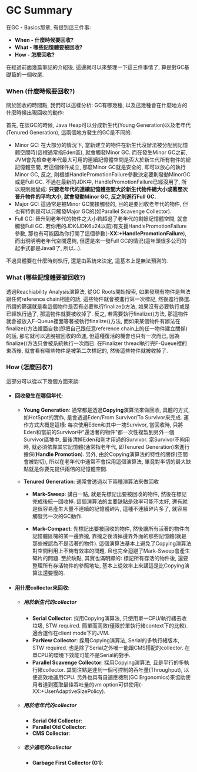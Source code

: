 # GC Summary

在GC - Basics那章, 有提到這三件事:

* **When - 什麼時候要回收?**
* **What - 哪些記憶體要被回收?**
* **How - 怎麼回收?**

在經過前面幾篇筆記的介紹後, 這邊就可以來整理一下這三件事情了, 算是對GC基礎篇的一個收尾.

### When \(什麼時候要回收?\)

關於回收的時間點, 我們可以這樣分析: GC有哪幾種, 以及這幾種會在什麼地方的什麼時候出現回收的動作:

首先, 在談GC的時候, Java Heap可以分成新生代\(Young Generation\)以及老年代\(Tenured Generation\), 這兩個地方發生的GC是不同的.

* Minor GC: 在大部分的情況下, 當新建立的物件在新生代沒辦法被分配到記憶體空間時\(這裡通常指Eden區\), 就會觸發Minor GC. 而在發生Minor GC之前, JVM會先檢查老年代最大可用的連續記憶體空間是否大於新生代所有物件的總記憶體空間, 若這個條件成立, 那麼Minor GC就是安全的, 即可以放心的執行Minor GC, 反之, 則根據HandlePromotionFailure參數決定要則發動MinorGC或是Full GC. 不過在最新的JDK中, HandlePromotionFailure已經沒用了, 所以規則就變成: **只要老年代的連續記憶體空間大於新生代物件總大小或著歷次晉升物件的平均大小, 就會發動Minor GC, 反之則進行Full GC.**
* Major GC: 這通常是被Minor GC間接觸發的, 目的是要回收老年代的物件, 但也有特例是可以只觸發Major GC的\(如Parallel Scavenge Collector\).
* Full GC: 晉升到老年代的物件之大小若超過了老年代的剩餘記憶體空間, 就會觸發Full GC. 若你用的JDK\(JDK6u24以前\)有支援HandlePromotionFailure參數, 那也有可能因為你打開了這個參數\(**-XX:+HandlePromotionFailure**\), 而出現明明老年代空間還夠, 但還是來一發Full GC的情況\(這年頭很多公司的起手式都是Java8了, 所以...\).

不過具體要在什麼時刻執行, 還是由系統來決定, 這基本上是無法預測的.

### What \(哪些記憶體要被回收?\)

透過Reachiability Analysis演算法, 從GC Roots開始搜索, 如果發現有物件是無法跟任何reference chain相連的話, 這些物件就會被進行第一次標記, 然後進行篩選. 所謂的篩選就是看這個物件是否有必要執行finalize\(\)方法, 如果沒有必要執行或是已經執行過了, 那這物件就要被收掉了. 反之, 若需要執行finalize\(\)方法, 那這物件就會被放入F-Queue裡面等著被執行finalize\(\)方法, 而如果某個物件有辦法在finalize\(\)方法裡面自救\(即把自己跟任意reference chain上的任一物件建立關係\)的話, 那它就可以逃脫被回收的命運, 但這種復活的機會也只有一次而已, 因為finalize\(\)方法只會被系統執行一次而已. 在Finalizer thread執行完F-Queue裡的東西後, 就會看有哪些物件是被第二次標記的, 然後這些物件就被收掉了.

### How \(怎麼回收?\)

這部分可以從以下幾個方面來談:

* #### 回收發生在哪個年代:

  * **Young Generation**: 通常都是透過**Copying**演算法來做回收, 具體的方式, 如HotSpot的實作, 是會透過Eden/From Survivor/To Survivor來完成. 運作方式大概是這樣: 每次使用Eden和其中一塊Survivor, 當回收時, 只將Eden和當前的Survivor中"還活著的物件"都一次性複製到另外一個Survivor區塊中, 最後清掉Eden和剛才用過的Survivor. 當Survivor不夠用時, 就必須依靠其它記憶體\(通常指老年代, 即Tenured Generation\)來進行擔保\(**Handle Promotion**\). 另外, 由於Copying演算法的特性的關係\(空間會被對切\), 所以在老年代中通常不會採用這個演算法, 畢竟對半切的最大缺點就是你要先提供兩倍的記憶體空間.

  * **Tenured Generation**: 通常會透過以下兩種演算法來做回收

    * **Mark-Sweep**: 講白一點, 就是先標記出要被回收的物件, 然後在標記完成後統一回收掉. 這個演算法的主要缺點是效率可能不太好, 還有就是很容易產生大量不連續的記憶體碎片, 這種不連續碎片多了, 就容易觸發另一次的GC動作.

    * **Mark-Compact**: 先標記出要被回收的物件, 然後讓所有活著的物件向記憶體區塊的某一邊靠攏, 靠攏之後清掉邊界外面的那些記憶體\(就是那些被認為不是活著的物件\). 這個演算法基本上避免了Copying演算法對空間利用上不夠有效率的問題, 且也完全迴避了Mark-Sweep會產生碎片的問題. 至於缺點, 其實也滿明顯的: 標記所有存活的物件後, 還要整理所有存活物件的參照地址, 基本上從效率上來講這是比Copying演算法還要慢的.
* #### 用什麼collector來回收:

  * ##### **用於新生代的collector**

    * **Serial Collector**: 採用Copying演算法, 只使用單一CPU/執行緒去收垃圾, STW required. 簡單而高效\(僅限於單執行緒context下的比較\). 適合運作在client mode下的JVM.
    * **ParNew Collector**: 採用Copying演算法, Serial的多執行緒版本, STW required. 也是除了Serial之外唯一能跟CMS搭配的collector. 在單CPU的環境下效能可能不是Serial的對手.
    * **Parallel Scavenge Collector**: 採用Copying演算法, 且是平行的多執行緒collector. 其關注點是達到一個可控制的吞吐量\(Throughput\), 以便高效地運用CPU. 另外也具有自適應機制\(GC Ergonomics\)來協助使用者達到獲取最佳吞吐量的vm option可供使用\(-XX:+UserAdaptiveSizePolicy\).
  * ##### **用於老年代的collector**

    * **Serial Old Collector**:
    * **Parallel Old Collector**:
    * **CMS Collector**:
  * ##### **老少通吃的collector**

    * **Garbage First Collector \(G1\)**:



















